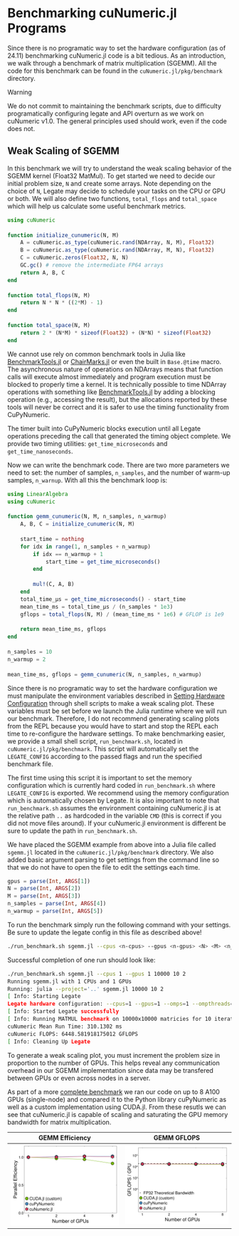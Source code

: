 # Benchmarking cuNumeric.jl Programs

Since there is no programatic way to set the hardware configuration (as of 24.11) benchmarking cuNumeric.jl code is a bit tedious. As an introduction, we walk through a benchmark of matrix multiplication (SGEMM). All the code for this benchmark can be found in the `cuNumeric.jl/pkg/benchmark` directory.

> [!WARNING]  
> We do not commit to maintaining the benchmark scripts, due to difficulty programatically configuring legate and API overturn as we work on cuNumeric v1.0. The general principles used should work, even if the code does not.


## Weak Scaling of SGEMM

In this benchmark we will try to understand the weak scaling behavior of the SGEMM kernel (Float32 MatMul). To get started we need to decide our initial problem size, `N` and create some arrays. Note depending on the choice of `N`, Legate may decide to schedule your tasks on the CPU or GPU or both. We will also define two functions, `total_flops` and `total_space` which will help us calculate some useful benchmark metrics.

```julia
using cuNumeric

function initialize_cunumeric(N, M)
    A = cuNumeric.as_type(cuNumeric.rand(NDArray, N, M), Float32)
    B = cuNumeric.as_type(cuNumeric.rand(NDArray, M, N), Float32)
    C = cuNumeric.zeros(Float32, N, N)
    GC.gc() # remove the intermediate FP64 arrays
    return A, B, C
end

function total_flops(N, M)
    return N * N * ((2*M) - 1)
end

function total_space(N, M)
    return 2 * (N*M) * sizeof(Float32) + (N*N) * sizeof(Float32)
end
```

We cannot use rely on common benchmark tools in Julia like [BenchmarkTools.jl](https://github.com/JuliaCI/BenchmarkTools.jl) or [ChairMarks.jl](https://github.com/LilithHafner/Chairmarks.jl) or even the built in `Base.@time` macro. The asynchronous nature of operations on NDArrays means that function calls will execute almost immediately and program execution must be blocked to properly time a kernel. It is technically possible to time NDArray operations with something like [BenchmarkTools.jl](https://github.com/JuliaCI/BenchmarkTools.jl) by adding a blocking operation (e.g., accessing the result), but the allocations reported by these tools will never be correct and it is safer to use the timing functionality from CuPyNumeric. 

The timer built into CuPyNumeric blocks execution until all Legate operations preceding the call that generated the timing object complete. We provide two timing utilities: `get_time_microseconds` and `get_time_nanoseconds`. 

Now we can write the benchmark code. There are two more parameters we need to set: the number of samples, `n_samples`, and the number of warm-up samples, `n_warnup`. With all this the benchmark loop is:

```julia
using LinearAlgebra 
using cuNumeric

function gemm_cunumeric(N, M, n_samples, n_warmup)
    A, B, C = initialize_cunumeric(N, M)

    start_time = nothing
    for idx in range(1, n_samples + n_warmup)
        if idx == n_warmup + 1
            start_time = get_time_microseconds()
        end

        mul!(C, A, B)
    end
    total_time_μs = get_time_microseconds() - start_time
    mean_time_ms = total_time_μs / (n_samples * 1e3)
    gflops = total_flops(N, M) / (mean_time_ms * 1e6) # GFLOP is 1e9

    return mean_time_ms, gflops
end

n_samples = 10
n_warmup = 2

mean_time_ms, gflops = gemm_cunumeric(N, n_samples, n_warmup)
```

Since there is no programatic way to set the hardware configuration we must manipulate the environment variables described in [Setting Hardware Configuration](@ref) through shell scripts to make a weak scaling plot. These variables must be set before we launch the Julia runtime where we will run our benchmark. Therefore, I do not recommend generating scaling plots from the REPL because you would have to start and stop the REPL each time to re-configure the hardware settings. To make benchmarking easier, we provide a small shell script, `run_benchmark.sh`, located in `cuNumeric.jl/pkg/benchmark`. This script will automatically set the `LEGATE_CONFIG` according to the passed flags and run the specified benchmark file.

The first time using this script it is important to set the memory configuration which is currently hard coded in `run_benchmark.sh` where `LEGATE_CONFIG` is exported. We recommend using the memory configuration which is automatically chosen by Legate. It is also important to note that `run_benchmark.sh` assumes the environment containing cuNumeric.jl is at the relative path `..` as hardcoded in the variable `CMD` (this is correct if you did not move files around). If your cuNumeric.jl environment is different be sure to update the path in `run_benchmark.sh`.

We have placed the SGEMM example from above into a Julia file called `sgemm.jl` located in the `cuNumeric.jl/pkg/benchmark` directory. We also added basic argument parsing to get settings from the command line so that we do not have to open the file to edit the settings each time.
```julia
gpus = parse(Int, ARGS[1])
N = parse(Int, ARGS[2])
M = parse(Int, ARGS[3])
n_samples = parse(Int, ARGS[4])
n_warmup = parse(Int, ARGS[5])
```

To run the benchmark simply run the following command with your settings. Be sure to update the legate config in this file as described above!
```sh
./run_benchmark.sh sgemm.jl --cpus <n-cpus> --gpus <n-gpus> <N> <M> <n_samples> <n_warmup>
```

Successful completion of one run should look like:

```bash
./run_benchmark.sh sgemm.jl --cpus 1 --gpus 1 10000 10 2
Running sgemm.jl with 1 CPUs and 1 GPUs
Running: julia --project='..' sgemm.jl 10000 10 2
[ Info: Starting Legate
Legate hardware configuration: --cpus=1 --gpus=1 --omps=1 --ompthreads=3 --utility=2 --sysmem=256 --numamem=19029 --fbmem=7569 --zcmem=128 --regmem=0
[ Info: Started Legate successfully
[ Info: Running MATMUL benchmark on 10000x10000 matricies for 10 iterations, 2 warmups
cuNumeric Mean Run Time: 310.1302 ms
cuNumeric FLOPS: 6448.581918175012 GFLOPS
[ Info: Cleaning Up Legate
```

To generate a weak scaling plot, you must increment the problem size in proportion to the number of GPUs. This helps reveal any communication overhead in our SGEMM implementation since data may be transfered between GPUs or even across nodes in a server.


As part of a more [complete benchmark](@ref "Benchmark Results") we ran our code on up to 8 A100 GPUs (single-node) and compared it to the Python library cuPyNumeric as well as a custom implementation using CUDA.jl. From these resutls we can see that cuNumeric.jl is capable of scaling and saturating the GPU memory bandwidth for matrix multiplication.


GEMM Efficiency            |  GEMM GFLOPS
:-------------------------:|:-------------------------:
![GEMM Efficiency](../images/gemm_efficiency.svg)  |  ![GEMM GFLOPS](../images/gemm_gflops.svg)

